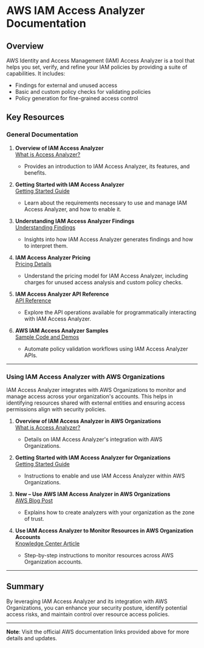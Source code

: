 # AWS IAM Access Analyzer Documentation

## Overview
AWS Identity and Access Management (IAM) Access Analyzer is a tool that helps you set, verify, and refine your IAM policies by providing a suite of capabilities. It includes:
- Findings for external and unused access
- Basic and custom policy checks for validating policies
- Policy generation for fine-grained access control

## Key Resources

### General Documentation
1. **Overview of IAM Access Analyzer**  
   [What is Access Analyzer?](https://docs.aws.amazon.com/IAM/latest/UserGuide/what-is-access-analyzer.html)
   - Provides an introduction to IAM Access Analyzer, its features, and benefits.

2. **Getting Started with IAM Access Analyzer**  
   [Getting Started Guide](https://docs.aws.amazon.com/IAM/latest/UserGuide/access-analyzer-getting-started.html)
   - Learn about the requirements necessary to use and manage IAM Access Analyzer, and how to enable it.

3. **Understanding IAM Access Analyzer Findings**  
   [Understanding Findings](https://docs.aws.amazon.com/IAM/latest/UserGuide/access-analyzer-concepts.html)
   - Insights into how IAM Access Analyzer generates findings and how to interpret them.

4. **IAM Access Analyzer Pricing**  
   [Pricing Details](https://aws.amazon.com/iam/access-analyzer/)
   - Understand the pricing model for IAM Access Analyzer, including charges for unused access analysis and custom policy checks.

5. **IAM Access Analyzer API Reference**  
   [API Reference](https://docs.aws.amazon.com/access-analyzer/latest/APIReference/Welcome.html)
   - Explore the API operations available for programmatically interacting with IAM Access Analyzer.

6. **AWS IAM Access Analyzer Samples**  
   [Sample Code and Demos](https://github.com/aws-samples/aws-iam-access-analyzer-samples)
   - Automate policy validation workflows using IAM Access Analyzer APIs.

---

### Using IAM Access Analyzer with AWS Organizations
IAM Access Analyzer integrates with AWS Organizations to monitor and manage access across your organization's accounts. This helps in identifying resources shared with external entities and ensuring access permissions align with security policies.

1. **Overview of IAM Access Analyzer in AWS Organizations**  
   [What is Access Analyzer?](https://docs.aws.amazon.com/IAM/latest/UserGuide/what-is-access-analyzer.html)
   - Details on IAM Access Analyzer's integration with AWS Organizations.

2. **Getting Started with IAM Access Analyzer for Organizations**  
   [Getting Started Guide](https://docs.aws.amazon.com/IAM/latest/UserGuide/access-analyzer-getting-started.html)
   - Instructions to enable and use IAM Access Analyzer within AWS Organizations.

3. **New – Use AWS IAM Access Analyzer in AWS Organizations**  
   [AWS Blog Post](https://aws.amazon.com/blogs/aws/new-use-aws-iam-access-analyzer-in-aws-organizations/)
   - Explains how to create analyzers with your organization as the zone of trust.

4. **Use IAM Access Analyzer to Monitor Resources in AWS Organization Accounts**  
   [Knowledge Center Article](https://repost.aws/knowledge-center/iam-access-analyzer-organization)
   - Step-by-step instructions to monitor resources across AWS Organization accounts.

---

## Summary
By leveraging IAM Access Analyzer and its integration with AWS Organizations, you can enhance your security posture, identify potential access risks, and maintain control over resource access policies.

---

**Note**: Visit the official AWS documentation links provided above for more details and updates.